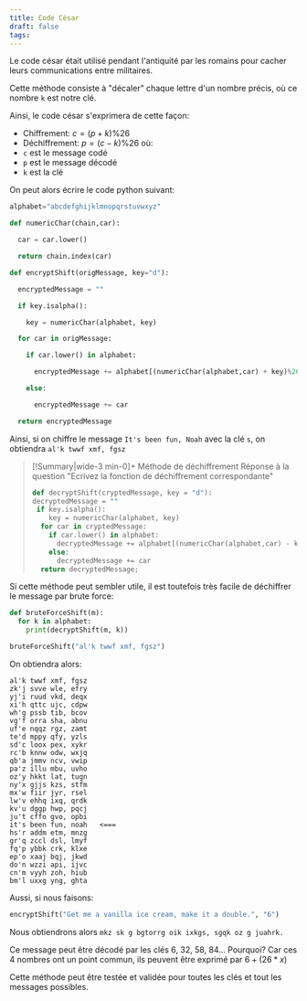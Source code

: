 ```yaml
---
title: Code César
draft: false
tags:
---
```


Le code césar était utilisé pendant l'antiquité par les romains pour cacher leurs communications entre militaires.

Cette méthode consiste à "décaler" chaque lettre d'un nombre précis, où ce nombre `k` est notre clé.

Ainsi, le code césar s'exprimera de cette façon:
- Chiffrement: $c = (p + k) \% 26$
- Déchiffrement: $p = (c - k)\%26$
où:
- `c` est le message codé
- `p` est le message décodé
- `k` est la clé

On peut alors écrire le code python suivant:
```py
alphabet="abcdefghijklmnopqrstuvwxyz"

def numericChar(chain,car):

  car = car.lower()

  return chain.index(car)

def encryptShift(origMessage, key="d"):

  encryptedMessage = ""

  if key.isalpha():

    key = numericChar(alphabet, key)

  for car in origMessage:

    if car.lower() in alphabet:

      encryptedMessage += alphabet[(numericChar(alphabet,car) + key)%26]

    else:

      encryptedMessage += car

  return encryptedMessage
```

Ainsi, si on chiffre le message `It's been fun, Noah` avec la clé `s`, on obtiendra `al'k twwf xmf, fgsz`

> [!Summary|wide-3 min-0]+ Méthode de déchiffrement
> Réponse à la question "Ecrivez la fonction de déchiffrement correspondante"
> ```py
> def decryptShift(cryptedMessage, key = "d"):
> decryptedMessage = ""
>  if key.isalpha():
>     key = numericChar(alphabet, key)
>   for car in cryptedMessage:
>     if car.lower() in alphabet:
>       decryptedMessage += alphabet[(numericChar(alphabet,car) - key + 26)%26]
>     else:
>       decryptedMessage += car
>   return decryptedMessage;
> ```


Si cette méthode peut sembler utile, il est toutefois très facile de déchiffrer le message par brute force:

```py
def bruteForceShift(m):
  for k in alphabet:
    print(decryptShift(m, k))

bruteForceShift("al'k twwf xmf, fgsz")
```

On obtiendra alors:
```
al'k twwf xmf, fgsz
zk'j svve wle, efry
yj'i ruud vkd, deqx
xi'h qttc ujc, cdpw
wh'g pssb tib, bcov
vg'f orra sha, abnu
uf'e nqqz rgz, zamt
te'd mppy qfy, yzls
sd'c loox pex, xykr
rc'b knnw odw, wxjq
qb'a jmmv ncv, vwip
pa'z illu mbu, uvho
oz'y hkkt lat, tugn
ny'x gjjs kzs, stfm
mx'w fiir jyr, rsel
lw'v ehhq ixq, qrdk
kv'u dggp hwp, pqcj
ju't cffo gvo, opbi
it's been fun, noah   <===
hs'r addm etm, mnzg
gr'q zccl dsl, lmyf
fq'p ybbk crk, klxe
ep'o xaaj bqj, jkwd
do'n wzzi api, ijvc
cn'm vyyh zoh, hiub
bm'l uxxg yng, ghta
```

Aussi, si nous faisons:
```py
encryptShift("Get me a vanilla ice cream, make it a double.", "6")
```
Nous obtiendrons alors `mkz sk g bgtorrg oik ixkgs, sgqk oz g juahrk.`

Ce message peut être décodé par les clés 6, 32, 58, 84...
Pourquoi? Car ces 4 nombres ont un point commun, ils peuvent être exprimé par $6 + (26*x)$

Cette méthode peut être testée et validée pour toutes les clés et tout les messages possibles.